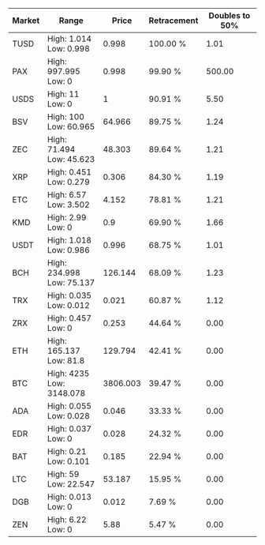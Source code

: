 | Market | Range | Price| Retracement | Doubles to 50% |
| --- | --- | --- | --- | --- |
| TUSD | High: 1.014<br />Low: 0.998 | 0.998 | 100.00 % | 1.01 |
| PAX | High: 997.995<br />Low: 0 | 0.998 | 99.90 % | 500.00 |
| USDS | High: 11<br />Low: 0 | 1 | 90.91 % | 5.50 |
| BSV | High: 100<br />Low: 60.965 | 64.966 | 89.75 % | 1.24 |
| ZEC | High: 71.494<br />Low: 45.623 | 48.303 | 89.64 % | 1.21 |
| XRP | High: 0.451<br />Low: 0.279 | 0.306 | 84.30 % | 1.19 |
| ETC | High: 6.57<br />Low: 3.502 | 4.152 | 78.81 % | 1.21 |
| KMD | High: 2.99<br />Low: 0 | 0.9 | 69.90 % | 1.66 |
| USDT | High: 1.018<br />Low: 0.986 | 0.996 | 68.75 % | 1.01 |
| BCH | High: 234.998<br />Low: 75.137 | 126.144 | 68.09 % | 1.23 |
| TRX | High: 0.035<br />Low: 0.012 | 0.021 | 60.87 % | 1.12 |
| ZRX | High: 0.457<br />Low: 0 | 0.253 | 44.64 % | 0.00 |
| ETH | High: 165.137<br />Low: 81.8 | 129.794 | 42.41 % | 0.00 |
| BTC | High: 4235<br />Low: 3148.078 | 3806.003 | 39.47 % | 0.00 |
| ADA | High: 0.055<br />Low: 0.028 | 0.046 | 33.33 % | 0.00 |
| EDR | High: 0.037<br />Low: 0 | 0.028 | 24.32 % | 0.00 |
| BAT | High: 0.21<br />Low: 0.101 | 0.185 | 22.94 % | 0.00 |
| LTC | High: 59<br />Low: 22.547 | 53.187 | 15.95 % | 0.00 |
| DGB | High: 0.013<br />Low: 0 | 0.012 | 7.69 % | 0.00 |
| ZEN | High: 6.22<br />Low: 0 | 5.88 | 5.47 % | 0.00 |
